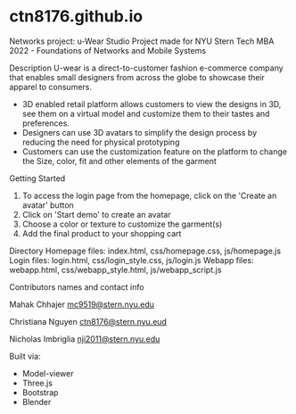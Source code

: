 # ctn8176.github.io

Networks project: u-Wear Studio
Project made for NYU Stern Tech MBA 2022 - Foundations of Networks and Mobile Systems

Description
U-wear is a direct-to-customer fashion e-commerce company that enables small designers from across the globe to showcase their apparel to consumers. 

- 3D enabled retail platform allows customers to view the designs in 3D, see them on a virtual model and customize them to their tastes and preferences.  
- Designers can use 3D avatars to simplify the design process by reducing the need for physical prototyping
- Customers can use the customization feature on the platform to change the Size, color, fit and other elements of the garment

Getting Started
1. To access the login page from the homepage, click on the 'Create an avatar' button
2. Click on 'Start demo' to create an avatar
3. Choose a color or texture to customize the garment(s)
4. Add the final product to your shopping cart

Directory
Homepage files: index.html, css/homepage.css, js/homepage.js
Login files: login.html, css/login_style.css, js/login.js
Webapp files: webapp.html, css/webapp_style.html, js/webapp_script.js


Contributors names and contact info

Mahak Chhajer
mc9519@stern.nyu.edu

Christiana Nguyen
ctn8176@stern.nyu.eud

Nicholas Imbriglia
nji2011@stern.nyu.edu

Built via:
- Model-viewer
- Three.js
- Bootstrap
- Blender

